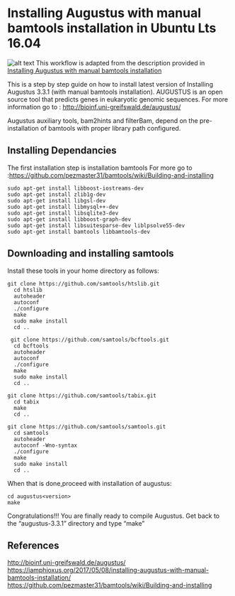 # Installing Augustus with manual bamtools installation in Ubuntu Lts 16.04
![alt text](http://bioinf.uni-greifswald.de/augustus/images/augustus.head.transparent.gif)
This workflow is adapted from the description provided in [Installing Augustus with manual bamtools installation](https://iamphioxus.org/2017/05/08/installing-augustus-with-manual-bamtools-installation/)

This is a step by step guide on how to install latest version of Installing Augustus  3.3.1 (with manual bamtools installation).
AUGUSTUS is an open source tool that predicts genes in eukaryotic genomic sequences.
For more information go to : http://bioinf.uni-greifswald.de/augustus/

Augustus auxiliary tools, bam2hints and filterBam, depend on the pre-installation of bamtools with proper library path configured.

## **Installing Dependancies**

The first installation step is installation bamtools
For more go to :https://github.com/pezmaster31/bamtools/wiki/Building-and-installing
```{r,eval=FALSE,error=FALSE,warning=FALSE,message=FALSE,echo=TRUE}
sudo apt-get install libboost-iostreams-dev
sudo apt-get install zlib1g-dev
sudo apt-get install libgsl-dev
sudo apt-get install libmysql++-dev
sudo apt-get install libsqlite3-dev
sudo apt-get install libboost-graph-dev
sudo apt-get install libsuitesparse-dev liblpsolve55-dev
sudo apt-get install bamtools libbamtools-dev

```

## Downloading and installing samtools ##
Install these tools in your home directory as follows:
```{r,eval=FALSE,error=FALSE,warning=FALSE,message=FALSE,echo=TRUE}
git clone https://github.com/samtools/htslib.git
  cd htslib
  autoheader
  autoconf
  ./configure
  make
  sudo make install
  cd ..
  
 git clone https://github.com/samtools/bcftools.git
  cd bcftools
  autoheader
  autoconf 
  ./configure
  make
  sudo make install
  cd ..

git clone https://github.com/samtools/tabix.git
  cd tabix
  make
  cd ..
  
git clone https://github.com/samtools/samtools.git
  cd samtools
  autoheader
  autoconf -Wno-syntax
  ./configure
  make
  sudo make install
  cd ..
```

When that is done,proceed with installation of augustus:
```{r,eval=FALSE,error=FALSE,warning=FALSE,message=FALSE,echo=TRUE}
cd augustus<version>
make
```

Congratulations!!! 
You are finally ready to compile Augustus. Get back to the “augustus-3.3.1” directory and type “make”

## **References**
http://bioinf.uni-greifswald.de/augustus/
https://iamphioxus.org/2017/05/08/installing-augustus-with-manual-bamtools-installation/
https://github.com/pezmaster31/bamtools/wiki/Building-and-installing
